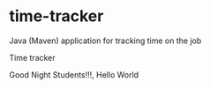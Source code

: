 # time-tracker
Java (Maven) application for tracking time on the job

Time tracker

Good Night Students!!!, Hello World
